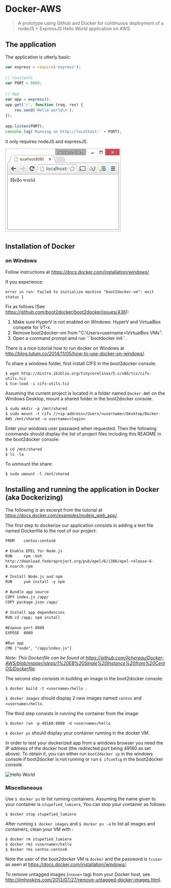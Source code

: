 # Docker-AWS

> A prototype using Github and Docker for continuous deployment of a nodeJS + ExpressJS Hello World application on AWS.

## The application

The application is utterly basic:

```js
var express = require('express');

// Constants
var PORT = 8080;

// App
var app = express();
app.get('/', function (req, res) {
    res.send('Hello world\n');
});

app.listen(PORT);
console.log('Running on http://localhost:' + PORT);
```

It only requires nodeJS and expressJS.

![Hello World](https://raw.githubusercontent.com/jlchereau/Docker-AWS/master/graphics/readme1.png)

## Installation of Docker

### on Windows

Follow instructions at https://docs.docker.com/installation/windows/

If you experience:

```
error in run: Failed to initialize machine "boot2docker-vm": exit status 1
```

Fix as follows (See https://github.com/boot2docker/boot2docker/issues/436):

1. Make sure HyperV is not enabled on Windows: HyperV and VirtualBox compete for VT-x.
2. Remove boot2docker-vm from "C:\Users\<username>\VirtualBox VMs".
3. Open a command prompt amd run ```bootdocker init``.

There is a nice tutorial how to run docker on Windows at http://blog.tutum.co/2014/11/05/how-to-use-docker-on-windows/.

To share a windows folder, first install CIFS in the boot2docker console:

```shell
$ wget http://distro.ibiblio.org/tinycorelinux/5.x/x86/tcz/cifs-utils.tcz
$ tce-load -i cifs-utils.tcz
```

Assuming the current project is located in a folder named ```Docker-AWS``` on the Windows Desktop, mount a shared folder in the boot2docker console:

```shell
$ sudo mkdir -p /mnt/shared
$ sudo mount -t cifs //<ip-address>/Users/<username>/Desktop/Docker-AWS /mnt/shared -o username=<login>
```

Enter your windows user password when requested. Then the following commands should display the list of project files including this README in the boot2docker console:

```shell
$ cd /mnt/shared
$ ls -la
```

To unmount the share:

```shell
$ sudo umount -l /mnt/shared
```

## Installing and running the application in Docker (aka Dockerizing)

The following is an excerpt from the tutorial at https://docs.docker.com/examples/nodejs_web_app/.

The first step to dockerize our application consists in adding a text file named Dockerfile to the root of our project:

```
FROM    centos:centos6

# Enable EPEL for Node.js
RUN     rpm -Uvh http://download.fedoraproject.org/pub/epel/6/i386/epel-release-6-8.noarch.rpm

# Install Node.js and npm
RUN     yum install -y npm

# Bundle app source
COPY index.js /app/
COPY package.json /app/

# Install app dependencies
RUN cd /app; npm install

#Expose port 8080
EXPOSE  8080

#Run app
CMD ["node", "/app/index.js"]
```

*Note: This Dockerfile can be found at https://github.com/jlchereau/Docker-AWS/blob/master/steps/1%20EB%20Single%20Instance%20from%20CentOS/Dockerfile.*

The second step consists in building an image in the boot2docker console:

```shell
$ docker build -t <username>/hello .
```

```$ docker images``` should display 2 new images named ```centos``` and ```<username>/hello```.

The third step consists in running the container from the image:

```
$ docker run -p 49160:8080 -d <username>/hello
```

```$ docker ps``` should display your container running in the docker VM.

In order to test your dockerized app from a windows browser you need the IP address of the docker host (the redirected port being 49160 as set above). To obtain it, you can either run ```boot2docker ip``` in the windows console if boot2docker is not running or run ```$ ifconfig``` in the boot2docker console.

![Hello World](https://raw.githubusercontent.com/jlchereau/Docker-AWS/master/graphics/readme2.png)

### Miscellaneous

Use ```$ docker ps``` to list running containers. Assuming the name given to your container is ```stupefied_lumiere```, You can stop your container as follows:

```shell
$ docker stop stupefied_lumiere
```

After running ```$ docker images``` and ```$ docker ps -a``` to list all images and containers, clean your VM with :

```shell
$ docker rm stupefied_lumiere
$ docker rmi <username>/hello
$ docker rmi centos:centos6
```

Note the user of the boot2docker VM is ```docker``` and the password is ```tcuser``` as seen at https://docs.docker.com/installation/windows/.

To remove untagged images (```<none>``` tag) from your Docker host, see http://jimhoskins.com/2013/07/27/remove-untagged-docker-images.html.